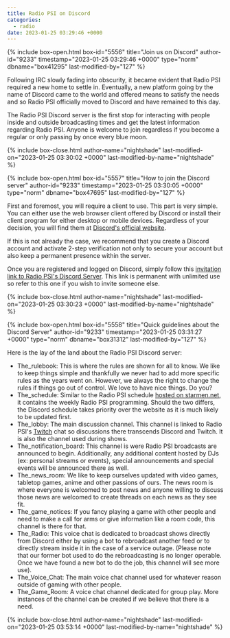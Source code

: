 ```yaml
---
title: Radio PSI on Discord
categories:
  - radio
date: 2023-01-25 03:29:46 +0000
---
```

{% include box-open.html box-id="5556" title="Join us on Discord" author-id="9233" timestamp="2023-01-25 03:29:46 +0000" type="norm" dbname="box41295" last-modified-by="127" %}
<p>
Following IRC slowly fading into obscurity, it became evident that Radio PSI required a new home to settle in. Eventually, a new platform going by the name of Discord came to the world and offered means to satisfy the needs and so Radio PSI officially moved to Discord and have remained to this day. 
</p>

<p>
The Radio PSI Discord server is the first stop for interacting with people inside and outside broadcasting times and get the latest information regarding Radio PSI. Anyone is welcome to join regardless if you become a regular or only passing by once every blue moon.
</p>
{% include box-close.html author-name="nightshade" last-modified-on="2023-01-25 03:30:02 +0000" last-modified-by-name="nightshade" %}

{% include box-open.html box-id="5557" title="How to join the Discord server" author-id="9233" timestamp="2023-01-25 03:30:05 +0000" type="norm" dbname="box47695" last-modified-by="127" %}
<p> 
First and foremost, you will require a client to use. This part is very simple. You can either use the web browser client offered by Discord or install their client program for either desktop or mobile devices. Regardless of your decision, you will find them at <a href="https://discord.com">Discord's official website</a>.
</p>

<p>
If this is not already the case, we recommend that you create a Discord account and activate 2-step verification not only to secure your account but also keep a permanent presence within the server.
</p>

<p>
Once you are registered and logged on Discord, simply follow this <a href="https://discord.gg/jjSYMD4">invitation link to Radio PSI's Discord Server</a>. This link is permanent with unlimited use so refer to this one if you wish to invite someone else.
</p>
{% include box-close.html author-name="nightshade" last-modified-on="2023-01-25 03:30:23 +0000" last-modified-by-name="nightshade" %}

{% include box-open.html box-id="5558" title="Quick guidelines about the Discord Server" author-id="9233" timestamp="2023-01-25 03:31:27 +0000" type="norm" dbname="box31312" last-modified-by="127" %}
<p>
Here is the lay of the land about the Radio PSI Discord server:
</p>

<ul>
<li>
The_rulebook: This is where the rules are shown for all to know. We like to keep things simple and thankfully we never had to add more specific rules as the years went on. However, we always the right to change the rules if things go out of control. We love to have nice things. Do you?
</li>
<li>
The_schedule: Similar to the Radio PSI schedule <a href="http://starmen.net/radio/schedule.php">hosted on starmen.net</a>, it contains the weekly Radio PSI programming. Should the two differs, the Discord schedule takes priority over the website as it is much likely to be updated first.
</li>
<li>
The_lobby: The main discussion channel. This channel is linked to Radio PSI's <a href="http://www.twitch.tv/radiopsi">Twitch</a> chat so discussions there transcends Discord and Twitch. It is also the channel used during shows.
</li>
<li>
The_notification_board: This channel is were Radio PSI broadcasts are announced to begin. Additionally, any additional content hosted by DJs (ex: personal streams or events), special announcements and special events will be announced there as well.
</li>
<li>
The_news_room: We like to keep ourselves updated with video games, tabletop games, anime and other passions of ours. The news room is where everyone is welcomed to post news and anyone willing to discuss those news are welcomed to create threads on each news as they see fit.
</li>
<li>
The_game_notices: If you fancy playing a game with other people and need to make a call for arms or give information like a room code, this channel is there for that.
</li>
<li>
The_Radio: This voice chat is dedicated to broadcast shows directly from Discord either by using a bot to rebroadcast another feed or to directly stream inside it in the case of a service outage. (Please note that our former bot used to do the rebroadcasting is no longer operable. Once we have found a new bot to do the job, this channel will see more use).
</li>
<li>
The_Voice_Chat: The main voice chat channel used for whatever reason outside of gaming with other people.
</li>
<li>
The_Game_Room: A voice chat channel dedicated for group play. More instances of the channel can be created if we believe that there is a need.
</li>
</ul>
{% include box-close.html author-name="nightshade" last-modified-on="2023-01-25 03:53:14 +0000" last-modified-by-name="nightshade" %}
